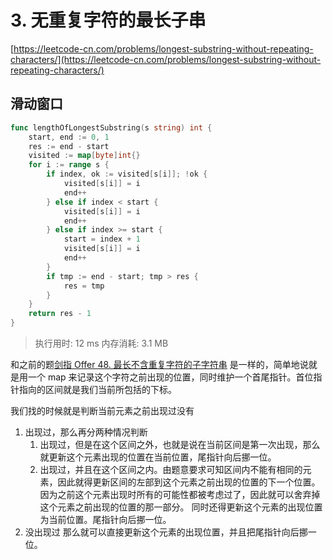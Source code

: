# 3. 无重复字符的最长子串
[https://leetcode-cn.com/problems/longest-substring-without-repeating-characters/](https://leetcode-cn.com/problems/longest-substring-without-repeating-characters/) 
##  滑动窗口
```go
func lengthOfLongestSubstring(s string) int {
	start, end := 0, 1
	res := end - start
	visited := map[byte]int{}
	for i := range s {
		if index, ok := visited[s[i]]; !ok {
			visited[s[i]] = i
			end++
		} else if index < start {
			visited[s[i]] = i
			end++
		} else if index >= start {
			start = index + 1
			visited[s[i]] = i
			end++
		}
		if tmp := end - start; tmp > res {
			res = tmp
		}
	}
	return res - 1
}
```
>执行用时: 12 ms
内存消耗: 3.1 MB

和之前的题[剑指 Offer 48. 最长不含重复字符的子字符串](..\剑指-Offer-48.-最长不含重复字符的子字符串\README.md) 是一样的，简单地说就是用一个 map  来记录这个字符之前出现的位置，同时维护一个首尾指针。首位指针指向的区间就是我们当前所包括的下标。

我们找的时候就是判断当前元素之前出现过没有
1. 出现过，那么再分两种情况判断
    1. 出现过，但是在这个区间之外，也就是说在当前区间是第一次出现，那么就更新这个元素出现的位置在当前位置，尾指针向后挪一位。
    2. 出现过，并且在这个区间之内。由题意要求可知区间内不能有相同的元素，因此就得更新区间的左部到这个元素之前出现的位置的下一个位置。因为之前这个元素出现时所有的可能性都被考虑过了，因此就可以舍弃掉这个元素之前出现的位置的那一部分。
    同时还得更新这个元素的出现位置为当前位置。尾指针向后挪一位。
2. 没出现过
    那么就可以直接更新这个元素的出现位置，并且把尾指针向后挪一位。